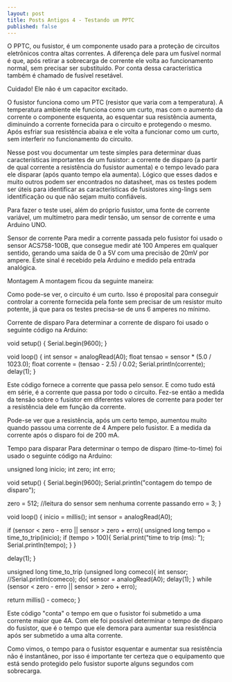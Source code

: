 ```yaml
---
layout: post
title: Posts Antigos 4 - Testando um PPTC
published: false
---
```

O PPTC, ou fusistor, é um componente usado para a proteção de circuitos eletrônicos contra altas correntes. A diferença dele para um fusível normal é que, após retirar a sobrecarga de corrente ele volta ao funcionamento normal, sem precisar ser substituído. Por conta dessa característica também é chamado de fusível resetável.


Cuidado! Ele não é um capacitor excitado.

O fusistor funciona como um PTC (resistor que varia com a temperatura). A temperatura ambiente ele funciona como um curto, mas com o aumento da corrente o componente esquenta, ao esquentar sua resistência aumenta, diminuindo a corrente fornecida para o circuito e protegendo o mesmo. Após esfriar sua resistência abaixa e ele volta a funcionar como um curto, sem interferir no funcionamento do circuito.

Nesse post vou documentar um teste simples para determinar duas características importantes de um fusistor: a corrente de disparo (a partir de qual corrente a resistência do fusistor aumenta) e o tempo levado para ele disparar (após quanto tempo ela aumenta). Lógico que esses dados e muito outros podem ser encontrados no datasheet, mas os testes podem ser úteis para identificar as características de fusistores xing-lings sem identificação ou que não sejam muito confiáveis.

Para fazer o teste usei, além do próprio fusistor, uma fonte de corrente variável, um multímetro para medir tensão, um sensor de corrente e uma Arduino UNO.

Sensor de corrente
Para medir a corrente passada pelo fusistor foi usado o sensor ACS758-100B, que consegue medir até 100 Amperes em qualquer sentido, gerando uma saída de 0 a 5V com uma precisão de 20mV por ampere. Este sinal é recebido pela Arduino e medido pela entrada analógica.




Montagem
A montagem ficou da seguinte maneira:




Como pode-se ver, o circuito é um curto. Isso é proposital para conseguir controlar a corrente fornecida pela fonte sem precisar de um resistor muito potente, já que para os testes precisa-se de uns 6 amperes no mínimo.

Corrente de disparo
Para determinar a corrente de disparo foi usado o seguinte código na Arduino:

void setup() {
  Serial.begin(9600);
}

void loop() {
  int sensor = analogRead(A0);
  float tensao = sensor * (5.0 / 1023.0);
  float corrente = (tensao - 2.5) / 0.02;
  Serial.println(corrente);
  delay(1);
}

Este código fornece a corrente que passa pelo sensor. E como tudo está em série, é a corrente que passa por todo o circuito. Fez-se então a medida da tensão sobre o fusistor em diferentes valores de corrente para poder ter a resistência dele em função da corrente.




Pode-se ver que a resistência, após um certo tempo, aumentou muito quando passou uma corrente de 4 Ampere pelo fusistor. E a medida da corrente após o disparo foi de 200 mA.

Tempo para disparar
Para determinar o tempo de disparo (time-to-time) foi usado o seguinte código na Arduino:

unsigned long inicio;
int zero;
int erro;

void setup() {
  Serial.begin(9600);
  Serial.println("contagem do tempo de disparo");

  zero = 512; //leitura do sensor sem nenhuma corrente passando
  erro = 3;
}

void loop() {
  inicio = millis();
  int sensor = analogRead(A0);

  if (sensor < zero - erro || sensor > zero + erro){
    unsigned long tempo = time_to_trip(inicio);
    if (tempo > 100){
      Serial.print("time to trip (ms): ");
      Serial.println(tempo);
    }
  }

  delay(1);
}

unsigned long time_to_trip (unsigned long comeco){
  int sensor;
  //Serial.println(comeco);
  do{
    sensor = analogRead(A0);
    delay(1);
  } while (sensor < zero - erro || sensor > zero + erro);

  return millis() - comeco;
}

Este código "conta" o tempo em que o fusistor foi submetido a uma corrente maior que 4A. Com ele foi possível determinar o tempo de disparo do fusistor, que é o tempo que ele demora para aumentar sua resistência após ser submetido a uma alta corrente.




Como vimos, o tempo para o fusistor esquentar e aumentar sua resistência não é instantâneo, por isso é importante ter certeza que o equipamento que está sendo protegido pelo fusistor suporte alguns segundos com sobrecarga.
